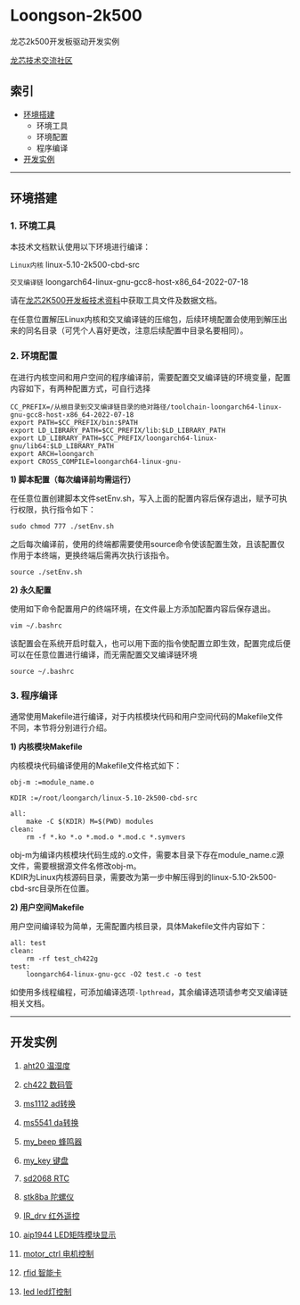 # Loongson-2k500
龙芯2k500开发板驱动开发实例

[龙芯技术交流社区](https://bbs.elecfans.com/group_1650)

## 索引
* [环境搭建](#环境搭建)
  * 环境工具
  * 环境配置
  * 程序编译
* [开发实例](#开发实例)

***

## 环境搭建

### 1. 环境工具

本技术文档默认使用以下环境进行编译：

`Linux内核` linux-5.10-2k500-cbd-src

`交叉编译链` loongarch64-linux-gnu-gcc8-host-x86_64-2022-07-18

请在[龙芯2K500开发板技术资料](https://bbs.elecfans.com/jishu_2310652_1_1.html)中获取工具文件及数据文档。

在任意位置解压Linux内核和交叉编译链的压缩包，后续环境配置会使用到解压出来的同名目录（可凭个人喜好更改，注意后续配置中目录名要相同）。

### 2. 环境配置

在进行内核空间和用户空间的程序编译前，需要配置交叉编译链的环境变量，配置内容如下，有两种配置方式，可自行选择

```
CC_PREFIX=/从根目录到交叉编译链目录的绝对路径/toolchain-loongarch64-linux-gnu-gcc8-host-x86_64-2022-07-18
export PATH=$CC_PREFIX/bin:$PATH
export LD_LIBRARY_PATH=$CC_PREFIX/lib:$LD_LIBRARY_PATH
export LD_LIBRARY_PATH=$CC_PREFIX/loongarch64-linux-gnu/lib64:$LD_LIBRARY_PATH
export ARCH=loongarch
export CROSS_COMPILE=loongarch64-linux-gnu-
```

**1) 脚本配置（每次编译前均需运行）**

在任意位置创建脚本文件setEnv.sh，写入上面的配置内容后保存退出，赋予可执行权限，执行指令如下：

```
sudo chmod 777 ./setEnv.sh
```

之后每次编译前，使用的终端都需要使用source命令使该配置生效，且该配置仅作用于本终端，更换终端后需再次执行该指令。

```
source ./setEnv.sh
```

**2) 永久配置**

使用如下命令配置用户的终端环境，在文件最上方添加配置内容后保存退出。

```
vim ~/.bashrc
```

该配置会在系统开启时载入，也可以用下面的指令使配置立即生效，配置完成后便可以在任意位置进行编译，而无需配置交叉编译链环境
```
source ~/.bashrc
```

### 3. 程序编译

通常使用Makefile进行编译，对于内核模块代码和用户空间代码的Makefile文件不同，本节将分别进行介绍。

**1) 内核模块Makefile**

内核模块代码编译使用的Makefile文件格式如下：

```
obj-m :=module_name.o

KDIR :=/root/loongarch/linux-5.10-2k500-cbd-src

all:
	make -C $(KDIR) M=$(PWD) modules
clean:
	rm -f *.ko *.o *.mod.o *.mod.c *.symvers
```

obj-m为编译内核模块代码生成的.o文件，需要本目录下存在module_name.c源文件，需要根据源文件名修改obj-m。  
KDIR为Linux内核源码目录，需要改为第一步中解压得到的linux-5.10-2k500-cbd-src目录所在位置。  

**2) 用户空间Makefile**

用户空间编译较为简单，无需配置内核目录，具体Makefile文件内容如下：

```
all: test 
clean: 
	rm -rf test_ch422g        
test: 
	loongarch64-linux-gnu-gcc -O2 test.c -o test
```

如使用多线程编程，可添加编译选项`-lpthread`，其余编译选项请参考交叉编译链相关文档。

***

## 开发实例

1. [aht20 温湿度](./aht20/README.md)

2. [ch422 数码管](./ch422/README.md)

3. [ms1112 ad转换](./ms1112/README.md)

4. [ms5541 da转换](./ms5541/README.md)

5. [my_beep 蜂鸣器](./my_beep/README.md)

6. [my_key 键盘](./my_key/README.md)

7. [sd2068 RTC](./sd2068/README.md)

8. [stk8ba 陀螺仪](./stk8ba/README.md)

9. [IR_drv 红外遥控](./IR_drv/README.md)

10. [aip1944 LED矩阵模块显示](./aip1944/README.md)

11. [motor_ctrl 电机控制](./motor_ctrl/README.md)

12. [rfid 智能卡](./rfid/README.md)

13. [led led灯控制](./led/README.md)
